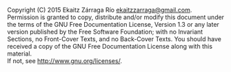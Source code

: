 Copyright (C)  2015  Ekaitz Zárraga Río <ekaitzzarraga@gmail.com>.
    Permission is granted to copy, distribute and/or modify this document
    under the terms of the GNU Free Documentation License, Version 1.3
    or any later version published by the Free Software Foundation;
    with no Invariant Sections, no Front-Cover Texts, and no Back-Cover Texts.
    You should have received a copy of the GNU Free Documentation License 
    along with this material.  
    If not, see <http://www.gnu.org/licenses/>.